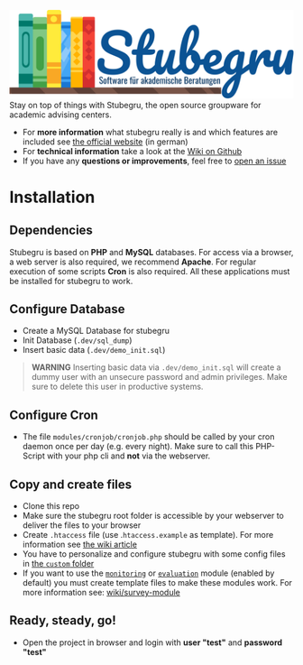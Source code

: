 ![Stubegru Logo](assets/images/logo.svg)
Stay on top of things with Stubegru, the open source groupware for academic advising centers.    
     
- For **more information** what stubegru really is and which features are included see [the official website](https://stubegru.org) (in german)   
- For **technical information** take a look at the [Wiki on Github](https://github.com/stubegru/stubegru/wiki)   
- If you have any **questions or improvements**, feel free to [open an issue](https://github.com/stubegru/stubegru/issues/new)

# Installation

## Dependencies

Stubegru is based on **PHP** and **MySQL** databases. For access via a browser, a web server is also required, we recommend **Apache**. For regular execution of some scripts **Cron** is also required. All these applications must be installed for stubegru to work.

## Configure Database

- Create a MySQL Database for stubegru
- Init Database (`.dev/sql_dump`)
- Insert basic data (`.dev/demo_init.sql`)
> **WARNING** Inserting basic data via `.dev/demo_init.sql` will create a dummy user with an unsecure password and admin privileges. Make sure to delete this user in productive systems.

## Configure Cron

- The file `modules/cronjob/cronjob.php` should be called by your cron daemon once per day (e.g. every night). Make sure to call this PHP-Script with your php cli and **not** via the webserver.

## Copy and create files

- Clone this repo
- Make sure the stubegru root folder is accessible by your webserver to deliver the files to your browser
- Create `.htaccess` file (use .`htaccess.example` as template). For more information see [the wiki article](https://github.com/stubegru/stubegru/wiki/htaccess)
- You have to personalize and configure stubegru with some config files in [the `custom` folder](https://github.com/stubegru/stubegru/wiki/The-%22custom%22-folder)
- If you want to use the [`monitoring`](https://github.com/stubegru/stubegru/wiki/Monitoring-Module) or [`evaluation`](https://github.com/stubegru/stubegru/wiki/Evaluation-Module) module (enabled by default) you must create template files to make these modules work. 
For more information see: [wiki/survey-module](https://github.com/stubegru/stubegru/wiki/Survey-Module)

## Ready, steady, go!
- Open the project in browser and login with **user "test"** and **password "test"**


